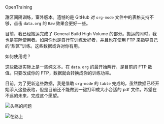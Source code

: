 OpenTraining


甜区间隔训练，室外版本。遗憾的是 GitHub 对 `org-mode` 文件中的表格支持不够，点击 `data.org` 的 `Raw` 效果会更好一些。

目前，我已经搬运完成了 General Build High Volume 的部分。搬运的同时，我也是实际使用者。如果你也是自行车训练爱好者，并且也在使用 FTP 来指导自己的“甜区”训练。这些数据或许对你有用。

如何使用呢？

这些数据实际上是一些纯文本。在 `data.org` 的最开始两行，是目前的 FTP 数值。只要改成你的 FTP，数据就会转换成你的训练功率。

目前，为了更新这些数据，我是借助 `org-mode` 的 `table` 完成的。虽然数据已经开始添入这些表格，但是目前还不能做到一键打印成大小合适的 pdf 文件。希望在不远的未来，完成这个愿望。

![头痛的问题](../master/fig/smallHeadAck.png)
 
![在路上](../master/fig/onTheRoad.png)
